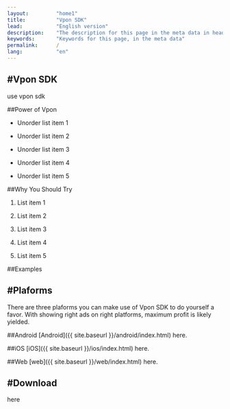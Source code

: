 ```yaml
---
layout:         "home1"
title:          "Vpon SDK"
lead:           "English version"
description:    "The description for this page in the meta data in header."
keywords:       "Keywords for this page, in the meta data"
permalink:      /
lang:           "en"
---
```


#Vpon SDK
---
use vpon sdk


##Power of Vpon

* Unorder list item 1

* Unorder list item 2

* Unorder list item 3

* Unorder list item 4

* Unorder list item 5

##Why You Should Try

1.  List item 1

2.  List item 2

3.  List item 3

3.  List item 4

3.  List item 5

##Examples

#Plaforms
---
There are three plaforms you can make use of Vpon SDK to do yourself a favor. With showing right ads on right platforms, maximum profit is likely yielded.


##Android
[Android]({{ site.baseurl }}/android/index.html) here.


##iOS
[iOS]({{ site.baseurl }}/ios/index.html) here.

##Web
[web]({{ site.baseurl }}/web/index.html) here.

#Download
---
here
